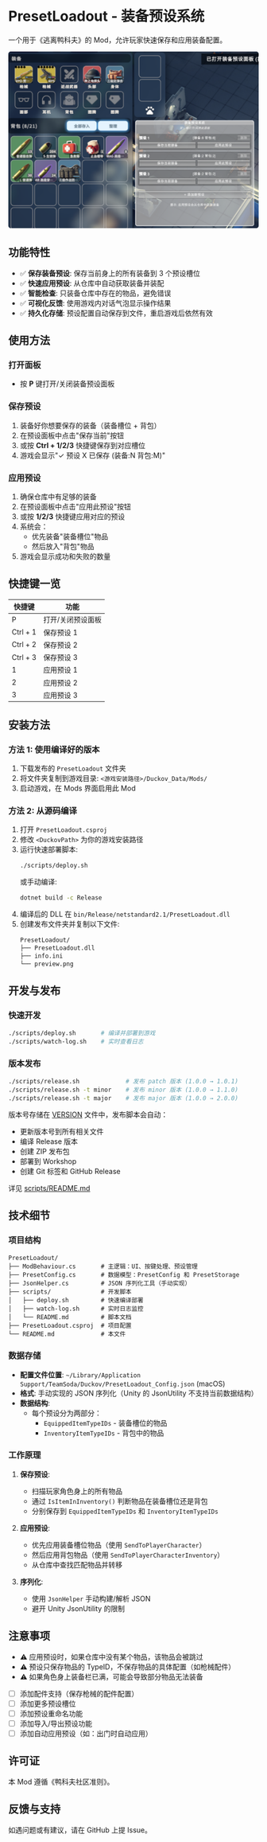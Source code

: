 # PresetLoadout - 装备预设系统

一个用于《逃离鸭科夫》的 Mod，允许玩家快速保存和应用装备配置。

![PresetLoadout 预览](preview.png)

## 功能特性

- ✅ **保存装备预设**: 保存当前身上的所有装备到 3 个预设槽位
- ✅ **快速应用预设**: 从仓库中自动获取装备并装配
- ✅ **智能检查**: 只装备仓库中存在的物品，避免错误
- ✅ **可视化反馈**: 使用游戏内对话气泡显示操作结果
- ✅ **持久化存储**: 预设配置自动保存到文件，重启游戏后依然有效

## 使用方法

### 打开面板
- 按 **P** 键打开/关闭装备预设面板

### 保存预设
1. 装备好你想要保存的装备（装备槽位 + 背包）
2. 在预设面板中点击"保存当前"按钮
3. 或按 **Ctrl + 1/2/3** 快捷键保存到对应槽位
4. 游戏会显示"✓ 预设 X 已保存 (装备:N 背包:M)"

### 应用预设
1. 确保仓库中有足够的装备
2. 在预设面板中点击"应用此预设"按钮
3. 或按 **1/2/3** 快捷键应用对应的预设
4. 系统会：
   - 优先装备"装备槽位"物品
   - 然后放入"背包"物品
5. 游戏会显示成功和失败的数量

## 快捷键一览

| 快捷键 | 功能 |
|--------|------|
| P | 打开/关闭预设面板 |
| Ctrl + 1 | 保存预设 1 |
| Ctrl + 2 | 保存预设 2 |
| Ctrl + 3 | 保存预设 3 |
| 1 | 应用预设 1 |
| 2 | 应用预设 2 |
| 3 | 应用预设 3 |

## 安装方法

### 方法 1: 使用编译好的版本
1. 下载发布的 `PresetLoadout` 文件夹
2. 将文件夹复制到游戏目录: `<游戏安装路径>/Duckov_Data/Mods/`
3. 启动游戏，在 Mods 界面启用此 Mod

### 方法 2: 从源码编译
1. 打开 `PresetLoadout.csproj`
2. 修改 `<DuckovPath>` 为你的游戏安装路径
3. 运行快速部署脚本:
   ```bash
   ./scripts/deploy.sh
   ```
   或手动编译:
   ```bash
   dotnet build -c Release
   ```
4. 编译后的 DLL 在 `bin/Release/netstandard2.1/PresetLoadout.dll`
5. 创建发布文件夹并复制以下文件:
   ```
   PresetLoadout/
   ├── PresetLoadout.dll
   ├── info.ini
   └── preview.png
   ```

## 开发与发布

### 快速开发
```bash
./scripts/deploy.sh       # 编译并部署到游戏
./scripts/watch-log.sh    # 实时查看日志
```

### 版本发布
```bash
./scripts/release.sh             # 发布 patch 版本 (1.0.0 → 1.0.1)
./scripts/release.sh -t minor    # 发布 minor 版本 (1.0.0 → 1.1.0)
./scripts/release.sh -t major    # 发布 major 版本 (1.0.0 → 2.0.0)
```

版本号存储在 [VERSION](VERSION) 文件中，发布脚本会自动：
- 更新版本号到所有相关文件
- 编译 Release 版本
- 创建 ZIP 发布包
- 部署到 Workshop
- 创建 Git 标签和 GitHub Release

详见 [scripts/README.md](scripts/README.md)

## 技术细节

### 项目结构
```
PresetLoadout/
├── ModBehaviour.cs       # 主逻辑：UI、按键处理、预设管理
├── PresetConfig.cs       # 数据模型：PresetConfig 和 PresetStorage
├── JsonHelper.cs         # JSON 序列化工具（手动实现）
├── scripts/              # 开发脚本
│   ├── deploy.sh         # 快速编译部署
│   ├── watch-log.sh      # 实时日志监控
│   └── README.md         # 脚本文档
├── PresetLoadout.csproj  # 项目配置
└── README.md             # 本文件
```

### 数据存储
- **配置文件位置**: `~/Library/Application Support/TeamSoda/Duckov/PresetLoadout_Config.json` (macOS)
- **格式**: 手动实现的 JSON 序列化（Unity 的 JsonUtility 不支持当前数据结构）
- **数据结构**:
  - 每个预设分为两部分：
    - `EquippedItemTypeIDs` - 装备槽位的物品
    - `InventoryItemTypeIDs` - 背包中的物品

### 工作原理
1. **保存预设**:
   - 扫描玩家角色身上的所有物品
   - 通过 `IsItemInInventory()` 判断物品在装备槽位还是背包
   - 分别保存到 `EquippedItemTypeIDs` 和 `InventoryItemTypeIDs`

2. **应用预设**:
   - 优先应用装备槽位物品（使用 `SendToPlayerCharacter`）
   - 然后应用背包物品（使用 `SendToPlayerCharacterInventory`）
   - 从仓库中查找匹配物品并转移

3. **序列化**:
   - 使用 `JsonHelper` 手动构建/解析 JSON
   - 避开 Unity JsonUtility 的限制

## 注意事项

- ⚠️ 应用预设时，如果仓库中没有某个物品，该物品会被跳过
- ⚠️ 预设只保存物品的 TypeID，不保存物品的具体配置（如枪械配件）
- ⚠️ 如果角色身上装备栏已满，可能会导致部分物品无法装备

- [ ] 添加配件支持（保存枪械的配件配置）
- [ ] 添加更多预设槽位
- [ ] 添加预设重命名功能
- [ ] 添加导入/导出预设功能
- [ ] 添加自动应用预设（如：出门时自动应用）

## 许可证

本 Mod 遵循《鸭科夫社区准则》。

## 反馈与支持

如遇问题或有建议，请在 GitHub 上提 Issue。
